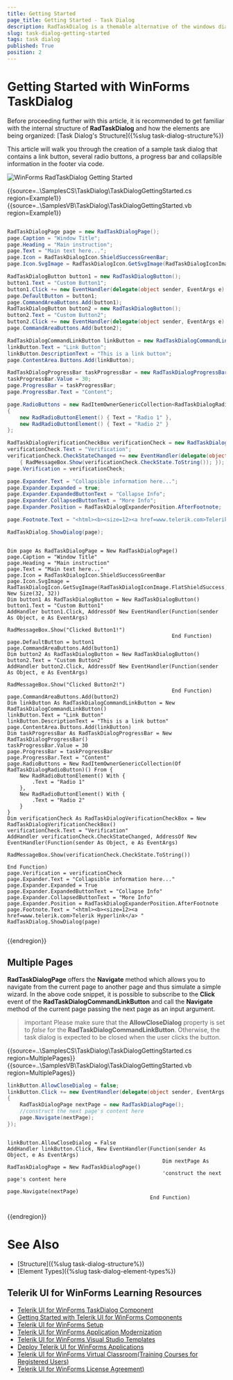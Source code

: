 ```yaml
---
title: Getting Started
page_title: Getting Started - Task Dialog
description: RadTaskDialog is a themable alternative of the windows dialog boxes and the newly released TaskDialog for .NET 5.
slug: task-dialog-getting-started
tags: task dialog
published: True
position: 2 
---
```


# Getting Started with WinForms TaskDialog

Before proceeding further with this article, it is recommended to get familiar with the internal structure of **RadTaskDialog** and how the elements are being organized: [Task Dialog's Structure]({%slug task-dialog-structure%})

This article will walk you through the creation of a sample task dialog that contains a link button, several radio buttons, a progress bar and collapsible information in the footer via code.

![WinForms RadTaskDialog Getting Started](images/task-dialog-overview001.gif) 


{{source=..\SamplesCS\TaskDialog\TaskDialogGettingStarted.cs region=Example1}} 
{{source=..\SamplesVB\TaskDialog\TaskDialogGettingStarted.vb region=Example1}}

````C#

RadTaskDialogPage page = new RadTaskDialogPage();
page.Caption = "Window Title";
page.Heading = "Main instruction";
page.Text = "Main text here...";
page.Icon = RadTaskDialogIcon.ShieldSuccessGreenBar;
page.Icon.SvgImage = RadTaskDialogIcon.GetSvgImage(RadTaskDialogIconImage.FlatShieldSuccess, new Size(32, 32));

RadTaskDialogButton button1 = new RadTaskDialogButton();
button1.Text = "Custom Button1";
button1.Click += new EventHandler(delegate(object sender, EventArgs e) { RadMessageBox.Show("Clicked Button1!"); });
page.DefaultButton = button1;
page.CommandAreaButtons.Add(button1);
RadTaskDialogButton button2 = new RadTaskDialogButton();
button2.Text = "Custom Button2";
button2.Click += new EventHandler(delegate(object sender, EventArgs e) { RadMessageBox.Show("Clicked Button2!"); });
page.CommandAreaButtons.Add(button2);

RadTaskDialogCommandLinkButton linkButton = new RadTaskDialogCommandLinkButton();
linkButton.Text = "Link Button";
linkButton.DescriptionText = "This is a link button"; 
page.ContentArea.Buttons.Add(linkButton);

RadTaskDialogProgressBar taskProgressBar = new RadTaskDialogProgressBar();
taskProgressBar.Value = 30;
page.ProgressBar = taskProgressBar;
page.ProgressBar.Text = "Content";

page.RadioButtons = new RadItemOwnerGenericCollection<RadTaskDialogRadioButton>()
{
    new RadRadioButtonElement() { Text = "Radio 1" },
    new RadRadioButtonElement() { Text = "Radio 2" }
};

RadTaskDialogVerificationCheckBox verificationCheck = new RadTaskDialogVerificationCheckBox();
verificationCheck.Text = "Verification";
verificationCheck.CheckStateChanged += new EventHandler(delegate(object sender, EventArgs e) 
    { RadMessageBox.Show(verificationCheck.CheckState.ToString()); });
page.Verification = verificationCheck;

page.Expander.Text = "Collapsible information here...";
page.Expander.Expanded = true;
page.Expander.ExpandedButtonText = "Collapse Info";
page.Expander.CollapsedButtonText = "More Info"; 
page.Expander.Position = RadTaskDialogExpanderPosition.AfterFootnote;

page.Footnote.Text = "<html><b><size=12><a href=www.telerik.com>Telerik Hyperlink</a> ";

RadTaskDialog.ShowDialog(page);


````
````VB.NET

Dim page As RadTaskDialogPage = New RadTaskDialogPage()
page.Caption = "Window Title"
page.Heading = "Main instruction"
page.Text = "Main text here..."
page.Icon = RadTaskDialogIcon.ShieldSuccessGreenBar
page.Icon.SvgImage = RadTaskDialogIcon.GetSvgImage(RadTaskDialogIconImage.FlatShieldSuccess, New Size(32, 32))
Dim button1 As RadTaskDialogButton = New RadTaskDialogButton()
button1.Text = "Custom Button1"
AddHandler button1.Click, AddressOf New EventHandler(Function(sender As Object, e As EventArgs)
                                                         RadMessageBox.Show("Clicked Button1!")
                                                     End Function)
page.DefaultButton = button1
page.CommandAreaButtons.Add(button1)
Dim button2 As RadTaskDialogButton = New RadTaskDialogButton()
button2.Text = "Custom Button2"
AddHandler button2.Click, AddressOf New EventHandler(Function(sender As Object, e As EventArgs)
                                                         RadMessageBox.Show("Clicked Button2!")
                                                     End Function)
page.CommandAreaButtons.Add(button2)
Dim linkButton As RadTaskDialogCommandLinkButton = New RadTaskDialogCommandLinkButton()
linkButton.Text = "Link Button"
linkButton.DescriptionText = "This is a link button"
page.ContentArea.Buttons.Add(linkButton)
Dim taskProgressBar As RadTaskDialogProgressBar = New RadTaskDialogProgressBar()
taskProgressBar.Value = 30
page.ProgressBar = taskProgressBar
page.ProgressBar.Text = "Content"
page.RadioButtons = New RadItemOwnerGenericCollection(Of RadTaskDialogRadioButton)() From {
    New RadRadioButtonElement() With {
        .Text = "Radio 1"
    },
    New RadRadioButtonElement() With {
        .Text = "Radio 2"
    }
}
Dim verificationCheck As RadTaskDialogVerificationCheckBox = New RadTaskDialogVerificationCheckBox()
verificationCheck.Text = "Verification"
AddHandler verificationCheck.CheckStateChanged, AddressOf New EventHandler(Function(sender As Object, e As EventArgs)
                                                                               RadMessageBox.Show(verificationCheck.CheckState.ToString())
                                                                           End Function)
page.Verification = verificationCheck
page.Expander.Text = "Collapsible information here..."
page.Expander.Expanded = True
page.Expander.ExpandedButtonText = "Collapse Info"
page.Expander.CollapsedButtonText = "More Info"
page.Expander.Position = RadTaskDialogExpanderPosition.AfterFootnote
page.Footnote.Text = "<html><b><size=12><a href=www.telerik.com>Telerik Hyperlink</a> "
RadTaskDialog.ShowDialog(page)


````

{{endregion}}

## Multiple Pages

**RadTaskDialogPage** offers the **Navigate** method which allows you to navigate from the current page to another page and thus simulate a simple wizard. 
 In the above code snippet, it is possible to subscribe to the **Click** event of the **RadTaskDialogCommandLinkButton** and call the **Navigate** method of the current page passing the next page as an input argument.

>important Please make sure that the **AllowCloseDialog** property is set to *false* for the **RadTaskDialogCommandLinkButton**. Otherwise, the task dialog is expected to be closed when the user clicks the button. 

{{source=..\SamplesCS\TaskDialog\TaskDialogGettingStarted.cs region=MultiplePages}} 
{{source=..\SamplesVB\TaskDialog\TaskDialogGettingStarted.vb region=MultiplePages}}

````C#
linkButton.AllowCloseDialog = false;
linkButton.Click += new EventHandler(delegate(object sender, EventArgs e)
{ 
    RadTaskDialogPage nextPage = new RadTaskDialogPage();
    //construct the next page's content here
    page.Navigate(nextPage);
});

````
````VB.NET

linkButton.AllowCloseDialog = False
AddHandler linkButton.Click, New EventHandler(Function(sender As Object, e As EventArgs)
                                                  Dim nextPage As RadTaskDialogPage = New RadTaskDialogPage()
                                                  'construct the next page's content here
                                                  page.Navigate(nextPage)
                                              End Function)


````

{{endregion}}

# See Also

* [Structure]({%slug task-dialog-structure%})
* [Element Types]({%slug task-dialog-element-types%})
 
        

## Telerik UI for WinForms Learning Resources
* [Telerik UI for WinForms TaskDialog Component](https://www.telerik.com/products/winforms/taskdialog.aspx)
* [Getting Started with Telerik UI for WinForms Components](https://docs.telerik.com/devtools/winforms/getting-started/first-steps)
* [Telerik UI for WinForms Setup](https://docs.telerik.com/devtools/winforms/installation-and-upgrades/installing-on-your-computer)
* [Telerik UI for WinForms Application Modernization](https://docs.telerik.com/devtools/winforms/winforms-converter/overview)
* [Telerik UI for WinForms Visual Studio Templates](https://docs.telerik.com/devtools/winforms/visual-studio-integration/visual-studio-templates)
* [Deploy Telerik UI for WinForms Applications](https://docs.telerik.com/devtools/winforms/deployment-and-distribution/application-deployment)
* [Telerik UI for WinForms Virtual Classroom(Training Courses for Registered Users)](https://learn.telerik.com/learn/course/external/view/elearning/17/telerik-ui-for-winforms)
* [Telerik UI for WinForms License Agreement)](https://www.telerik.com/purchase/license-agreement/winforms-dlw-s)

